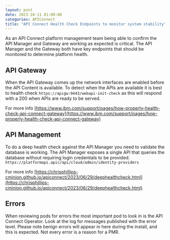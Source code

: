 ```yaml
---
layout: post
date: 2023-10-11 01:00:00
categories: APIConnect
title: "API Connect Health Check Endpoints to monitor system stability"
---
```

As an API Connect platform management team being able to confirm the API Manager and Gateway are working as expected is critical. The API Manager and the Gateway both have key endpoints that should be monitored to determine platform health.
<!--more-->

## API Gateway
When the API Gateway comes up the network interfaces are enabled before the API Content is available. To detect when the APIs are available it is best to health check `https://apigw:9443/webapi-init-check` as this will respond with a 200 when APIs are ready to be served.

For more info
[https://www.ibm.com/support/pages/how-properly-health-check-api-connect-gateway](https://www.ibm.com/support/pages/how-properly-health-check-api-connect-gateway)

## API Management
To do a deep health check against the API Manager you need to validate the database is working. The API Manager exposes a single API that queries the database without requiring login credentials to be provided.
`https://platformapi.apic/api/cloud/admin/identity-providers`

For more info
[https://chrisphillips-cminion.github.io/apiconnect/2023/06/29/deephealthcheck.html](https://chrisphillips-cminion.github.io/apiconnect/2023/06/29/deephealthcheck.html)

## Errors
When reviewing pods for errors the most important pod to look in is the API Connect Operator. Look at the log for messages published with the error level. Please note benign errors will appear in here during the install, and this is expected. Not every error is a reason for a PMR.
